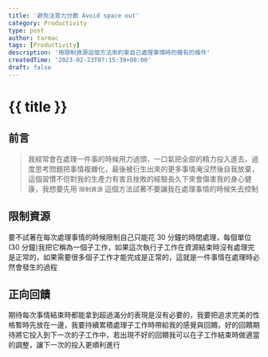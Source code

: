 ```yaml
---
title: '避免注意力分散 Avoid space out'
category: Productivity
type: post
author: tarmac
tags: [Productivity]
description: '用限制資源這個方法來約束自己處理事情時的擁有的條件'
createdTime: '2023-02-23T07:15:39+08:00'
draft: false
---
```


# {{ title }}

## 前言

> 我經常會在處理一件事的時候用力過頭，一口氣把全部的精力投入進去，過度思考問題把事情複雜化，最後被衍生出來的更多事情淹沒然後自我放棄，這個習慣不但對我的生產力有害且挫敗的經驗長久下來會傷害我的身心健康，我想要先用 `限制資源` 這個方法試著不要讓我在處理事情的時候失去控制

## 限制資源

要不試著在每次處理事情的時候限制自己只能花 30 分鐘的時間處理，每個單位(30 分鐘)我把它稱為一個子工作，如果這次執行子工作在資源結束時沒有處理完是正常的，如果需要很多個子工作才能完成是正常的，這就是一件事情在處理時必然會發生的過程

## 正向回饋

期待每次事情結束時都能拿到超過滿分的表現是沒有必要的，我要把追求完美的性格暫時先放在一邊，我要持續累積處理子工作時帶給我的感覺與回饋，好的回饋期待將它投入到下一次的子工作中，若出現不好的回饋我可以在子工作結束時做適當的調整，讓下一次的投入更順利進行
